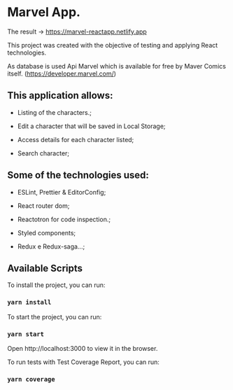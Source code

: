 # Marvel App.

The result -> https://marvel-reactapp.netlify.app

This project was created with the objective of testing and applying React technologies.

As database is used Api Marvel which is available for free by Maver Comics itself. (https://developer.marvel.com/)

## This application allows:

- Listing of the characters.;

- Edit a character that will be saved in Local Storage;

- Access details for each character listed;

- Search character;

## Some of the technologies used:

- ESLint, Prettier & EditorConfig;

- React router dom;

- Reactotron for code inspection.;

- Styled components;

- Redux e Redux-saga...;

## Available Scripts

To install the project, you can run:

### `yarn install`

To start the project, you can run:

### `yarn start`

Open http://localhost:3000 to view it in the browser.

To run tests with Test Coverage Report, you can run:

### `yarn coverage`
